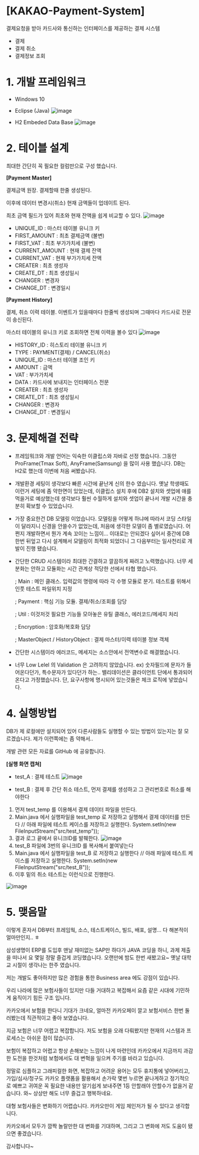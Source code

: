 # [KAKAO-Payment-System]
결제요청을 받아 카드사와 통신하는 인터페이스를 제공하는 결제 시스템
 - 결제
 - 결제 취소
 - 결제정보 조회



# 1. 개발 프레임워크
 - Windows 10
 - Eclipse (Java)
![image](https://user-images.githubusercontent.com/83941428/117798854-81561500-b28c-11eb-84d6-843803d1917f.png)

 - H2 Embeded Data Base
![image](https://user-images.githubusercontent.com/83941428/117798966-9d59b680-b28c-11eb-821a-a19f950325b5.png)



# 2. 테이블 설계

최대한 간단히 꼭 필요한 컬럼만으로 구성 했습니다.


**[Payment Master]**

결제금액 원장. 결제할때 한줄 생성된다.

이후에 데이터 변경시(취소) 현재 금액들이 업데이트 된다.

최초 금액 필드가 있어 최초와 현재 잔액을 쉽게 비교할 수 있다.
![image](https://user-images.githubusercontent.com/83941428/117798259-eb21ef00-b28b-11eb-860b-83c594d71eb4.png)
 - UNIQUE_ID : 마스터 테이블 유니크 키
 - FIRST_AMOUNT : 최초 결제금액 (불변)
 - FIRST_VAT : 최초 부가가치세 (불변)
 - CURRENT_AMOUNT : 현재 결제 잔액
 - CURRENT_VAT : 현재 부가가치세 잔액
 - CREATER : 최초 생성자
 - CREATE_DT : 최초 생성일시
 - CHANGER : 변경자
 - CHANGE_DT : 변경일시


**[Payment History]**

결제, 취소 이력 테이블. 이벤트가 있을때마다 한줄씩 생성되며 그때마다 카드사로 전문이 송신된다.

마스터 테이블의 유니크 키로 조회하면 전체 이력을 볼수 있다
![image](https://user-images.githubusercontent.com/83941428/117800439-19083300-b28e-11eb-9c0d-d436b442b6c3.png)
 - HISTORY_ID : 히스토리 테이블 유니크 키
 - TYPE : PAYMENT(결제) / CANCEL(취소)
 - UNIQUE_ID : 마스터 테이블 조인 키
 - AMOUNT : 금액
 - VAT : 부가가치세
 - DATA : 카드사에 보내지는 인터페이스 전문
 - CREATER : 최초 생성자
 - CREATE_DT : 최초 생성일시
 - CHANGER : 변경자
 - CHANGE_DT : 변경일시



# 3. 문제해결 전략

* 프레임워크와 개발 언어는 익숙한 이클립스와 자바로 선정 했습니다.
그동안 ProFrame(Tmax Soft), AnyFrame(Samsung) 을 많이 사용 했습니다.
DB는 H2로 했는데 이번에 처음 써봤습니다.

* 개발환경 세팅이 생각보다 빠른 시간에 끝난게 신의 한수 였습니다.
옛날 학생때도 이런거 세팅에 좀 약한면이 있었는데, 이클립스 설치 후에 DB2 설치와 셋업에 애를 먹을거로 예상했는데 생각보다 훨씬 수월하게 설치와 셋업이 끝나서 개발 시간을 충분히 확보할 수 있었습니다.
 
* 가장 중요한건 DB 모델링 이었습니다. 모델링을 어떻게 하냐에 따라서 코딩 스타일이 달라지니 신경을 안쓸수가 없었는데, 처음에 생각한 모델이 좀 별로였습니다. 어쩐지 개발하면서 뭔가 계속 꼬이는 느낌이...  이대로는 안되겠다 싶어서 중간에 DB 한번 뒤엎고 다시 설계해서 모델링이 최적화 되었더니 그 다음부터는 일사천리로 개발이 진행 됐습니다.

* 간단한 CRUD 시스템이라 최대한 간결하고 깔끔하게 짜려고 노력했습니다. 너무 세분화는 안하고 모듈화는 시간 관계상 적당한 선에서 타협 했습니다.

     ; Main : 메인 클래스. 입력값의 명령에 따라 각 수행 모듈로 분기. 테스트를 위해서 인풋 테스트 파일위치 지정
 
     ; Payment : 핵심 기능 모듈. 결제/취소/조회를 담당
 
     ; Util : 이것저것 필요한 기능들 모아놓은 유틸 클래스, 에러코드/메세지 처리
 
     ; Encryption : 암호화/복호화 담당
     
     ; MasterObject / HistoryObject : 결제 마스터/이력 테이블 정보 객체

* 간단한 시스템이라 에러코드, 메세지는 소스안에서 전역변수로 해결했습니다.

* 너무 Low Lelel 의 Validation 은 고려하지 않았습니다. ex) 숫자필드에 문자가 들어온다던가, 특수문자가 있다던가 하는..
밸리데이션은 클라이언트 단에서 통과되어 온다고 가정했습니다. 단, 요구사항에 명시되어 있는것들은 체크 로직에 넣었습니다.


# 4. 실행방법
DB가 제 로컬에만 설치되어 있어 다른사람들도 실행할 수 있는 방법이 있는지는 잘 모르겠습니다. 제가 이런쪽에는 좀 약해서..

개발 관련 모든 자료를 GitHub 에 공유합니다.


**[실행 화면 캡쳐]**

* test_A : 결제 테스트
![image](https://user-images.githubusercontent.com/83941428/117998726-20f3d000-b37f-11eb-9497-77cfcd3027f8.png)

* test_B : 결제 후 간단 취소 테스트, 먼저 결제를 생성하고 그 관리번호로 취소를 해야한다

1. 먼저 test_temp 를 이용해서 결제 데이터 파일을 만든다.
2. Main.java 에서 실행파일을 test_temp 로 저장하고 실행해서 결제 데이터를 만든다
   // 아래 파일에 테스트 케이스를 저장하고 실행한다.
		 System.setIn(new FileInputStream("src/test_temp"));
3. 결과 로그 끝에서 유니크ID를 발췌한다.
![image](https://user-images.githubusercontent.com/83941428/117999886-42a18700-b380-11eb-84b0-2669627cd162.png)
4. test_B 파일에 3번의 유니크ID 를 복사해서 붙여넣는다
5. Main.java 에서 실행파일을 test_B 로 저장하고 실행한다
   // 아래 파일에 테스트 케이스를 저장하고 실행한다.
		 System.setIn(new FileInputStream("src/test_B"));
6. 이후 밑의 취소 테스트는 이런식으로 진행한다.

![image](https://user-images.githubusercontent.com/83941428/118000435-c491b000-b380-11eb-917a-7c6e8af2c7ce.png)




# 5. 맺음말
이렇게 혼자서 DB부터 프레임웍, 소스, 테스트케이스, 빌드, 배포, 설명... 다 해본적이 얼마만인지.. ㅎ

삼성생명이 ERP를 도입후 맨날 재미없는 SAP만 하다가 JAVA 코딩을 하니, 과제 제출을 떠나서 요 몇일 정말 즐겁게 코딩했습니다. 오랜만에 밤도 한번 새봤고요~ 옛날 대학교 시절이 생각나는 한주 였습니다.

저는 개발도 좋아하지만 많은 경험을 통한 Business area 에도 강점이 있습니다.

우리 나라에 많은 보험사들이 있지만 다들 거대하고 복잡해서 요즘 같은 시대에 기민하게 움직이기 힘든 구조 입니다.

카카오에서 보험을 한다니 기대가 크네요, 얼마전 카카오페이 깔고 보험서비스 한번 둘러봤는데 직관적이고 좋아 보였습니다.

지금 보험은 너무 어렵고 복잡합니다. 저도 보험을 오래 다뤄봤지만 현재의 시스템과 프로세스는 아쉬운 점이 많습니다.

보험이 복잡하고 어렵고 항상 손해보는 느낌이 나게 마련인데 카카오에서 지금까지 과감한 도전을 한것처럼 보험에서도 대 변혁을 일으켜 주기를 바라고 있습니다.

정말로 심플하고 그래피컬한 화면, 복잡하고 어려운 용어는 모두 휴지통에 넣어버리고, 가입/심사/청구도 카카오 플랫폼을 활용해서 손가락 몇번 누르면 끝나게하고 정기적으로 예쁘고 귀여운 꼭 필요한 내용만 알기쉽게 보내주면 1등 안할래야 안할수가 없을거 같습니다. 와~ 상상만 해도 너무 즐겁고 행복하네요.

대형 보험사들은 변화하기 어렵습니다. 카카오만이 게임 체인저가 될 수 있다고 생각합니다.

카카오에서 모두가 깜짝 놀랄만한 대 변화를 기대하며, 그리고 그 변화에 저도 도움이 됐으면 좋겠습니다.


감사합니다~
